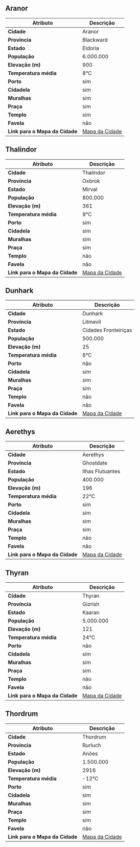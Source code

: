 ## Aranor

| **Atributo** | **Descrição** |
|--------------|---------------|
| **Cidade** | Aranor |
| **Província** | Blackward |
| **Estado** | Eldoria |
| **População** | 6.000.000 |
| **Elevação (m)** | 900 |
| **Temperatura média** | 8°C |
| **Porto** | sim |
| **Cidadela** | sim |
| **Muralhas** | sim |
| **Praça** | sim |
| **Templo** | sim |
| **Favela** | não |
| **Link para o Mapa da Cidade** | [Mapa da Cidade](https://watabou.github.io/city-generator/?name=Aranor&population=6000000&size=100&seed=3818600290001&river=0&coast=1&farms=0&citadel=1&urban_castle=0&hub=true&plaza=1&temple=1&walls=1&shantytown=0&gates=-1) |

## Thalindor

| **Atributo** | **Descrição** |
|--------------|---------------|
| **Cidade** | Thalindor |
| **Província** | Oxbrok |
| **Estado** | Mirval |
| **População** | 800.000 |
| **Elevação (m)** | 361 |
| **Temperatura média** | 9°C |
| **Porto** | sim |
| **Cidadela** | sim |
| **Muralhas** | sim |
| **Praça** | sim |
| **Templo** | não |
| **Favela** | não |
| **Link para o Mapa da Cidade** | [Mapa da Cidade](https://watabou.github.io/city-generator/?name=Thalindor&population=800000&size=100&seed=3818600290002&river=0&coast=1&farms=1&citadel=1&urban_castle=1&hub=false&plaza=1&temple=0&walls=1&shantytown=0&gates=-1) |

## Dunhark

| **Atributo** | **Descrição** |
|--------------|---------------|
| **Cidade** | Dunhark |
| **Província** | Litmevil |
| **Estado** | Cidades Fronteiriças |
| **População** | 500.000 |
| **Elevação (m)** | 25 |
| **Temperatura média** | 6°C |
| **Porto** | não |
| **Cidadela** | sim |
| **Muralhas** | sim |
| **Praça** | sim |
| **Templo** | não |
| **Favela** | não |
| **Link para o Mapa da Cidade** | [Mapa da Cidade](https://watabou.github.io/city-generator/?name=Dunhark&population=500000&size=100&seed=3818600290006&river=1&coast=0&farms=1&citadel=1&urban_castle=1&hub=false&plaza=1&temple=0&walls=1&shantytown=0&gates=-1) |

## Aerethys

| **Atributo** | **Descrição** |
|--------------|---------------|
| **Cidade** | Aerethys |
| **Província** | Ghostdate |
| **Estado** | Ilhas Flutuantes |
| **População** | 400.000 |
| **Elevação (m)** | 196 |
| **Temperatura média** | 22°C |
| **Porto** | sim |
| **Cidadela** | sim |
| **Muralhas** | sim |
| **Praça** | sim |
| **Templo** | não |
| **Favela** | não |
| **Link para o Mapa da Cidade** | [Mapa da Cidade](https://watabou.github.io/city-generator/?name=Aerethys&population=400000&size=100&seed=3818600290008&river=1&coast=1&farms=1&citadel=1&urban_castle=1&hub=false&plaza=1&temple=0&walls=1&shantytown=0&gates=-1) |

## Thyran

| **Atributo** | **Descrição** |
|--------------|---------------|
| **Cidade** | Thyran |
| **Província** | Gizrish |
| **Estado** | Kaaran |
| **População** | 5.000.000 |
| **Elevação (m)** | 121 |
| **Temperatura média** | 24°C |
| **Porto** | não |
| **Cidadela** | sim |
| **Muralhas** | sim |
| **Praça** | sim |
| **Templo** | não |
| **Favela** | não |
| **Link para o Mapa da Cidade** | [Mapa da Cidade](https://watabou.github.io/city-generator/?name=Thyran&population=5000000&size=100&seed=3818600290009&river=0&coast=0&farms=0&citadel=1&urban_castle=0&hub=false&plaza=1&temple=0&walls=1&shantytown=0&gates=-1) |

## Thordrum

| **Atributo** | **Descrição** |
|--------------|---------------|
| **Cidade** | Thordrum |
| **Província** | Rurluch |
| **Estado** | Anões |
| **População** | 1.500.000 |
| **Elevação (m)** | 2916 |
| **Temperatura média** | -12°C |
| **Porto** | sim |
| **Cidadela** | sim |
| **Muralhas** | sim |
| **Praça** | sim |
| **Templo** | sim |
| **Favela** | não |
| **Link para o Mapa da Cidade** | [Mapa da Cidade](https://watabou.github.io/city-generator?size=100&seed=3818600290026&name=Thordrum&greens=0&citadel=1&urban_castle=0&plaza=1&temple=1&walls=1&shantytown=0&coast=0&river=0&gates=-1) |
